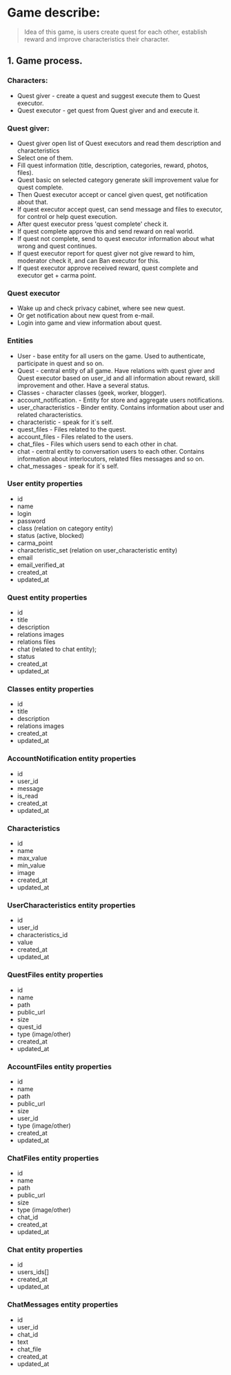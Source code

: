 # Game describe:

> Idea of this game, is users create quest for each other, establish
> reward and improve characteristics their character.

## 1. Game process.

### Characters: 

- Quest giver - create a quest and suggest execute them to Quest executor.
- Quest executor - get quest from Quest giver and and execute it.

### Quest giver: 
- Quest giver open list of Quest executors and read them description and characteristics
- Select one of them. 
- Fill quest information (title, description, categories, reward, photos, files).
- Quest basic on selected category generate skill improvement value for quest complete.
- Then Quest executor accept or cancel given quest, get notification about that.
- If quest executor accept quest, can send message and files to executor, for control or help quest execution.
- After quest executor press 'quest complete' check it.
- If quest complete approve this and send reward on real world.
- If quest not complete, send to quest executor information about what wrong and quest continues.
- If quest executor report for quest giver not give reward to him, moderator check it, and can Ban executor for this.
- If quest executor approve received reward, quest complete and executor get + carma point.

### Quest executor
- Wake up and check privacy cabinet, where see new quest.
- Or get notification about new quest from e-mail.
- Login into game and view information about quest.

### Entities 
- User - base entity for all users on the game. Used to authenticate, participate in quest and so on.
- Quest - central entity of all game. Have relations with quest giver and Quest executor based on user_id and all information about reward, skill improvement and other. Have a several status.
- Classes - character classes (geek, worker, blogger).
- account_notification. - Entity for store and aggregate users notifications.
- user_characteristics - Binder entity. Contains information about user and related characteristics.
- characteristic - speak for it`s self.
- quest_files - Files related to the quest.
- account_files - Files related to the users.
- chat_files - Files which users send to each other in chat.
- chat - central entity to conversation users to each other. Contains information about interlocutors, related files messages and so on.
- chat_messages - speak for it`s self.

### User entity properties
- id
- name
- login 
- password
- class (relation on category entity)
- status (active, blocked)
- carma_point
- characteristic_set (relation on user_characteristic entity)
- email
- email_verified_at
- created_at
- updated_at

### Quest entity properties
- id
- title
- description
- relations images
- relations files
- chat (related to chat entity);
- status
- created_at
- updated_at

### Classes entity properties
- id
- title
- description
- relations images
- created_at
- updated_at

### AccountNotification entity properties
- id
- user_id
- message
- is_read
- created_at
- updated_at

### Characteristics
- id 
- name
- max_value
- min_value
- image
- created_at
- updated_at

### UserCharacteristics entity properties
- id 
- user_id
- characteristics_id
- value
- created_at
- updated_at

### QuestFiles entity properties
- id
- name
- path
- public_url
- size
- quest_id
- type (image/other)
- created_at
- updated_at

### AccountFiles entity properties 
- id 
- name
- path
- public_url
- size
- user_id
- type (image/other)
- created_at
- updated_at

### ChatFiles entity properties
- id
- name
- path
- public_url
- size
- type (image/other)
- chat_id
- created_at
- updated_at

### Chat entity properties
- id
- users_ids[]
- created_at
- updated_at

### ChatMessages entity properties
- id
- user_id
- chat_id
- text
- chat_file
- created_at 
- updated_at